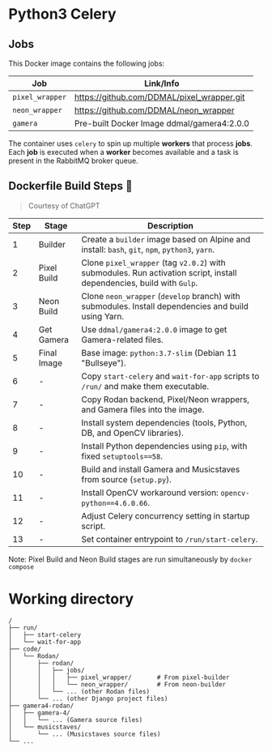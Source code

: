# Python3 Celery

## Jobs

This Docker image contains the following jobs:

| Job             | Link/Info                                  |
| --------------- | ------------------------------------------ |
| `pixel_wrapper` | https://github.com/DDMAL/pixel_wrapper.git |
| `neon_wrapper`  | https://github.com/DDMAL/neon_wrapper      |
| `gamera`        | Pre-built Docker Image ddmal/gamera4:2.0.0 |

The container uses `celery` to spin up multiple **workers** that process **jobs**. Each **job** is executed when a **worker** becomes available and a task is present in the RabbitMQ broker queue.

## Dockerfile Build Steps 🐳

> Courtesy of ChatGPT

| Step | Stage       | Description                                                                                                           |
| ---- | ----------- | --------------------------------------------------------------------------------------------------------------------- |
| 1    | Builder     | Create a `builder` image based on Alpine and install: `bash`, `git`, `npm`, `python3`, `yarn`.                        |
| 2    | Pixel Build | Clone `pixel_wrapper` (tag `v2.0.2`) with submodules. Run activation script, install dependencies, build with `Gulp`. |
| 3    | Neon Build  | Clone `neon_wrapper` (`develop` branch) with submodules. Install dependencies and build using Yarn.                   |
| 4    | Get Gamera  | Use `ddmal/gamera4:2.0.0` image to get Gamera-related files.                                                          |
| 5    | Final Image | Base image: `python:3.7-slim` (Debian 11 "Bullseye").                                                                 |
| 6    | -           | Copy `start-celery` and `wait-for-app` scripts to `/run/` and make them executable.                                   |
| 7    | -           | Copy Rodan backend, Pixel/Neon wrappers, and Gamera files into the image.                                             |
| 8    | -           | Install system dependencies (tools, Python, DB, and OpenCV libraries).                                                |
| 9    | -           | Install Python dependencies using `pip`, with fixed `setuptools==58`.                                                 |
| 10   | -           | Build and install Gamera and Musicstaves from source (`setup.py`).                                                    |
| 11   | -           | Install OpenCV workaround version: `opencv-python==4.6.0.66`.                                                         |
| 12   | -           | Adjust Celery concurrency setting in startup script.                                                                  |
| 13   | -           | Set container entrypoint to `/run/start-celery`.                                                                      |

Note: Pixel Build and Neon Build stages are run simultaneously by `docker compose`

# Working directory

```
/
├── run/
│   ├── start-celery
│   └── wait-for-app
├── code/
│   └── Rodan/
│       ├── rodan/
│       │   ├── jobs/
│       │   │   ├── pixel_wrapper/       # From pixel-builder
│       │   │   └── neon_wrapper/        # From neon-builder
│       │   └── ... (other Rodan files)
│       └── ... (other Django project files)
├── gamera4-rodan/
│   ├── gamera-4/
│   │   └── ... (Gamera source files)
│   └── musicstaves/
│       └── ... (Musicstaves source files)
└── ...
```
